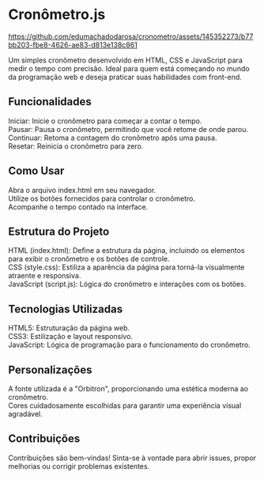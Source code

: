 # Cronômetro.js

https://github.com/edumachadodarosa/cronometro/assets/145352273/b77bb203-fbe8-4626-ae83-d813e138c861


Um simples cronômetro desenvolvido em HTML, CSS e JavaScript para medir o tempo com precisão. Ideal para quem está começando no mundo da programação web e deseja praticar suas habilidades com front-end.



## Funcionalidades <br>
Iniciar: Inicie o cronômetro para começar a contar o tempo.<br>
Pausar: Pausa o cronômetro, permitindo que você retome de onde parou.<br>
Continuar: Retoma a contagem do cronômetro após uma pausa.<br>
Resetar: Reinicia o cronômetro para zero.<br>


## Como Usar


Abra o arquivo index.html em seu navegador.<br>
Utilize os botões fornecidos para controlar o cronômetro.<br>
Acompanhe o tempo contado na interface.<br>


## Estrutura do Projeto


HTML (index.html): Define a estrutura da página, incluindo os elementos para exibir o cronômetro e os botões de controle.<br>
CSS (style.css): Estiliza a aparência da página para torná-la visualmente atraente e responsiva.<br>
JavaScript (script.js): Lógica do cronômetro e interações com os botões.<br>





## Tecnologias Utilizadas


HTML5: Estruturação da página web.<br>
CSS3: Estilização e layout responsivo.<br>
JavaScript: Lógica de programação para o funcionamento do cronômetro.<br>


## Personalizações


A fonte utilizada é a "Orbitron", proporcionando uma estética moderna ao cronômetro.<br>
Cores cuidadosamente escolhidas para garantir uma experiência visual agradável.


## Contribuições

Contribuições são bem-vindas! Sinta-se à vontade para abrir issues, propor melhorias ou corrigir problemas existentes.
